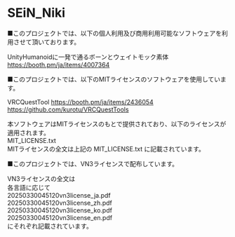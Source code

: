 # SEiN_Niki

■このプロジェクトでは、以下の個人利用及び商用利用可能なソフトウェアを利用させて頂いております。

UnityHumanoidに一発で通るボーンとウェイトモック素体 <br />
https://booth.pm/ja/items/4007364

■このプロジェクトでは、以下のMITライセンスのソフトウェアを使用しています。

VRCQuestTool
https://booth.pm/ja/items/2436054
https://github.com/kurotu/VRCQuestTools

本ソフトウェアはMITライセンスのもとで提供されており、以下のライセンスが適用されます。 <br />
MIT_LICENSE.txt  <br />
MITライセンスの全文は上記の MIT_LICENSE.txt に記載されています。 <br />

■このプロジェクトでは、VN3ライセンスで配布しています。

VN3ライセンスの全文は <br />
各言語に応じて <br />
20250330045120vn3license_ja.pdf <br />
20250330045120vn3license_zh.pdf <br />
20250330045120vn3license_ko.pdf <br />
20250330045120vn3license_en.pdf <br />
にそれぞれ記載されています。
